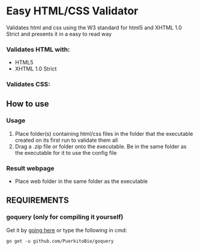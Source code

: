 # Easy HTML/CSS Validator
Validates html and css using the W3 standard for html5 and XHTML 1.0 Strict and presents it in a easy to read way
### Validates HTML with:
* HTML5
* XHTML 1.0 Strict
### Validates CSS:

## How to use
### Usage
1. Place folder(s) containing html/css files in the folder that the executable created on its first run to validate them all
2. Drag a .zip file or folder onto the executable. Be in the same folder as the executable for it to use the config file

### Result webpage
* Place web folder in the same folder as the executable

## REQUIREMENTS

### goquery (only for compiling it yourself)


Get it by [going here](https://github.com/PuerkitoBio/goquery) or type the following in cmd:
```
go get -u github.com/PuerkitoBio/goquery
```
